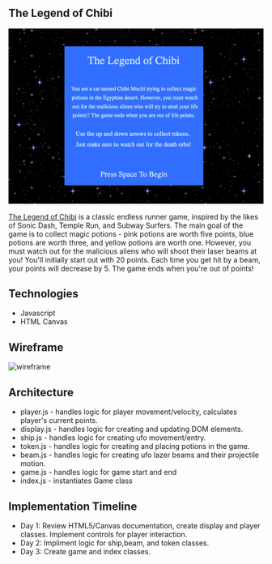 ## The Legend of Chibi
![opening](gifs-read-me/opening.gif "The Legend of Chibi")

[The Legend of Chibi](https://monicakornis.github.io/LegendOfChibi/) is a classic endless runner game, inspired by the likes of Sonic Dash, Temple Run, and Subway Surfers. The main goal of the game is to collect magic potions - pink potions are worth five points, blue potions are worth three, and yellow potions are worth one. However, you must watch out for the malicious aliens who will shoot their laser beams at you! You'll initially start out with 20 points. Each time you get hit by a beam, your points will decrease by 5. The game ends when you're out of points!

## Technologies
  * Javascript
  * HTML Canvas

## Wireframe
![wireframe](https://i.imgur.com/lHW2qqA.png)

## Architecture
 * player.js - handles logic for player movement/velocity, calculates player's current points.
 * display.js - handles logic for creating and updating DOM elements.
 * ship.js - handles logic for creating ufo movement/entry.
 * token.js - handles logic for creating and placing potions in the game.
 * beam.js - handles logic for creating ufo lazer beams and their projectile motion.  
 * game.js - handles logic for game start and end
 * index.js - instantiates Game class

## Implementation Timeline
 * Day 1: Review HTML5/Canvas documentation, create display and player classes. Implement controls for player interaction.
 * Day 2: Impliment logic for ship,beam, and token classes.
 * Day 3: Create game and index classes.
